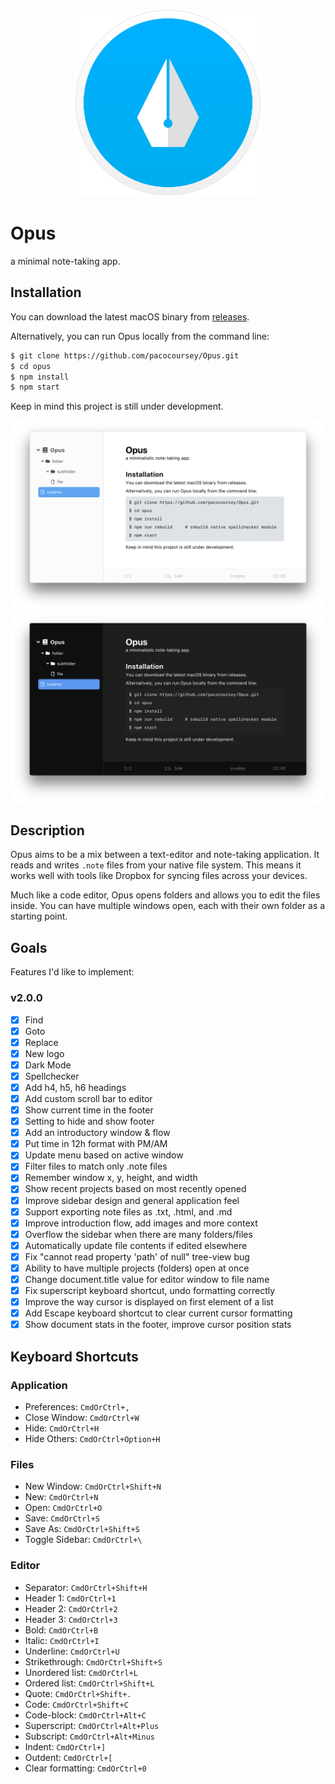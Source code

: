 <p align="center">
  <img width="300" height="300" src="assets/logo.png">
</p>

# Opus

a minimal note-taking app.

## Installation

You can download the latest macOS binary from [releases](https://github.com/pacocoursey/Opus/releases/latest).

Alternatively, you can run Opus locally from the command line:

```bash
$ git clone https://github.com/pacocoursey/Opus.git
$ cd opus
$ npm install
$ npm start
```

Keep in mind this project is still under development.

![Opus Light Mode Screenshot](assets/screenshot-light.png)
![Opus Dark Mode Screenshot](assets/screenshot-dark.png)

## Description

Opus aims to be a mix between a text-editor and note-taking application. It reads and writes `.note` files from your native file system. This means it works well with tools like Dropbox for syncing files across your devices.

Much like a code editor, Opus opens folders and allows you to edit the files inside. You can have multiple windows open, each with their own folder as a starting point.

## Goals

Features I'd like to implement:

### v2.0.0

- [X] Find
- [X] Goto
- [X] Replace
- [X] New logo
- [X] Dark Mode
- [X] Spellchecker
- [X] Add h4, h5, h6 headings
- [X] Add custom scroll bar to editor
- [X] Show current time in the footer
- [X] Setting to hide and show footer
- [X] Add an introductory window & flow
- [X] Put time in 12h format with PM/AM
- [X] Update menu based on active window
- [X] Filter files to match only .note files
- [X] Remember window x, y, height, and width
- [X] Show recent projects based on most recently opened
- [X] Improve sidebar design and general application feel
- [X] Support exporting note files as .txt, .html, and .md
- [X] Improve introduction flow, add images and more context
- [X] Overflow the sidebar when there are many folders/files
- [X] Automatically update file contents if edited elsewhere
- [X] Fix "cannot read property 'path' of null" tree-view bug
- [X] Ability to have multiple projects (folders) open at once
- [X] Change document.title value for editor window to file name
- [X] Fix superscript keyboard shortcut, undo formatting correctly
- [X] Improve the way cursor is displayed on first element of a list
- [X] Add Escape keyboard shortcut to clear current cursor formatting
- [X] Show document stats in the footer, improve cursor position stats

## Keyboard Shortcuts

### Application

- Preferences: `CmdOrCtrl+,`
- Close Window: `CmdOrCtrl+W`
- Hide: `CmdOrCtrl+H`
- Hide Others: `CmdOrCtrl+Option+H`

### Files

- New Window: `CmdOrCtrl+Shift+N`
- New: `CmdOrCtrl+N`
- Open: `CmdOrCtrl+O`
- Save: `CmdOrCtrl+S`
- Save As: `CmdOrCtrl+Shift+S`
- Toggle Sidebar: `CmdOrCtrl+\`

### Editor

- Separator: `CmdOrCtrl+Shift+H`
- Header 1: `CmdOrCtrl+1`
- Header 2: `CmdOrCtrl+2`
- Header 3: `CmdOrCtrl+3`
- Bold: `CmdOrCtrl+B`
- Italic: `CmdOrCtrl+I`
- Underline: `CmdOrCtrl+U`
- Strikethrough: `CmdOrCtrl+Shift+S`
- Unordered list: `CmdOrCtrl+L`
- Ordered list: `CmdOrCtrl+Shift+L`
- Quote: `CmdOrCtrl+Shift+.`
- Code: `CmdOrCtrl+Shift+C`
- Code-block: `CmdOrCtrl+Alt+C`
- Superscript: `CmdOrCtrl+Alt+Plus`
- Subscript: `CmdOrCtrl+Alt+Minus`
- Indent: `CmdOrCtrl+]`
- Outdent: `CmdOrCtrl+[`
- Clear formatting: `CmdOrCtrl+0`
